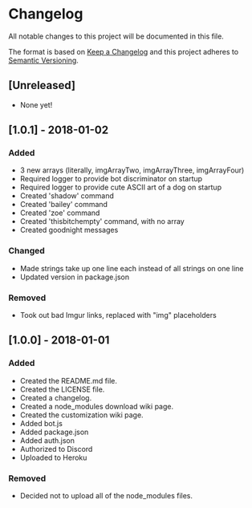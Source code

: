 # Changelog
All notable changes to this project will be documented in this file.

The format is based on [Keep a Changelog](http://keepachangelog.com/en/1.0.0/)
and this project adheres to [Semantic Versioning](http://semver.org/spec/v2.0.0.html).

## [Unreleased]
- None yet!

## [1.0.1] - 2018-01-02
### Added
- 3 new arrays (literally, imgArrayTwo, imgArrayThree, imgArrayFour)
- Required logger to provide bot discriminator on startup
- Required logger to provide cute ASCII art of a dog on startup
- Created 'shadow' command
- Created 'bailey' command
- Created 'zoe' command
- Created 'thisbitchempty' command, with no array
- Created goodnight messages

### Changed
- Made strings take up one line each instead of all strings on one line
- Updated version in package.json

### Removed
- Took out bad Imgur links, replaced with "img" placeholders

## [1.0.0] - 2018-01-01
### Added
- Created the README.md file.
- Created the LICENSE file.
- Created a changelog.
- Created a node_modules download wiki page.
- Created the customization wiki page.
- Added bot.js
- Added package.json
- Added auth.json
- Authorized to Discord
- Uploaded to Heroku

### Removed
- Decided not to upload all of the node_modules files.
